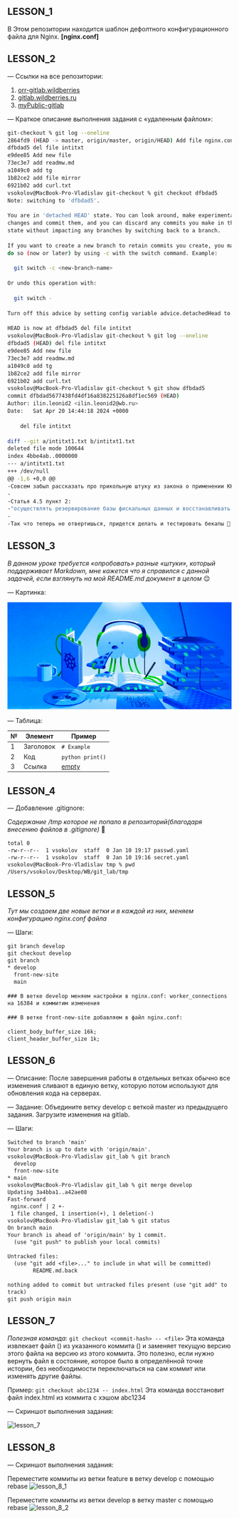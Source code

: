 ## LESSON_1

В Этом репозитории находится шаблон дефолтного конфигурационного файла для Nginx. 
**[nginx.conf]**

## LESSON_2

  
— Ссылки на все репозитории:  
1. [orr-gitlab.wildberries](https://orr-gitlab.wildberries.ru/orr-onboarding/onboarding-vladislav-sokolov)  
2. [gitlab.wildberries.ru](https://gitlab.wildberries.ru/sokolov.v64/onboarding-vladislav-sokolov)  
3. [myPublic-gitlab](https://github.com/jonimuesli/Onboarding-Vladislav-Sokolov)  

— Краткое описание выполнения задания с «удаленным файлом»:

```bash
git-checkout % git log --oneline
2864fd9 (HEAD -> master, origin/master, origin/HEAD) Add file nginx.conf
dfbdad5 del file intitxt
e9dee85 Add new file
73ec3e7 add readmw.md
a1049c0 add tg
1b82ce2 add file mirror
6921b02 add curl.txt
vsokolov@MacBook-Pro-Vladislav git-checkout % git checkout dfbdad5
Note: switching to 'dfbdad5'.

You are in 'detached HEAD' state. You can look around, make experimental
changes and commit them, and you can discard any commits you make in this
state without impacting any branches by switching back to a branch.

If you want to create a new branch to retain commits you create, you may
do so (now or later) by using -c with the switch command. Example:

  git switch -c <new-branch-name>

Or undo this operation with:

  git switch -

Turn off this advice by setting config variable advice.detachedHead to false

HEAD is now at dfbdad5 del file intitxt
vsokolov@MacBook-Pro-Vladislav git-checkout % git log --oneline   
dfbdad5 (HEAD) del file intitxt
e9dee85 Add new file
73ec3e7 add readmw.md
a1049c0 add tg
1b82ce2 add file mirror
6921b02 add curl.txt
vsokolov@MacBook-Pro-Vladislav git-checkout % git show dfbdad5
commit dfbdad5677438fd4df16a838225126a8df1ec569 (HEAD)
Author: ilin.leonid2 <ilin.leonid2@wb.ru>
Date:   Sat Apr 20 14:44:18 2024 +0000

    del file intitxt

diff --git a/intitxt1.txt b/intitxt1.txt
deleted file mode 100644
index 4bbe4ab..0000000
--- a/intitxt1.txt
+++ /dev/null
@@ -1,6 +0,0 @@
-Совсем забыл рассказать про прикольную штуку из закона о применении ККТ. Они на законодательном уровне потребовали делать бекапы:
-
-Статья 4.5 пункт 2:
-"осуществлять резервирование базы фискальных данных и восстанавливать из резервных копий базу фискальных данных в случае их утраты;"
-
-Так что теперь не отвертишься, придется делать и тестировать бекапы 🙂
```

## LESSON_3
_В данном уроке требуется «опробовать» разные «штуки», который поддерживает Markdown, мне кажется что я справился с данной задачей, если взглянуть на мой *README.md* документ в целом_ :relieved:

— Картинка:

![my_test_pictures](images/exapmle.png "inogda ya govotu 'hz', no ya znau..")

— Таблица:  

| №   | Элемент         | Пример              |  
|-----|------------------|---------------------|  
| 1   | Заголовок        | `# Example`         |  
| 2   | Код              | ```python print()```|  
| 3   | Ссылка           | [empty](https://epmtyresources.empty)| 

## LESSON_4

— Добавление .gitignore:

_Содержание /tmp которое не попало в репозиторий(благодаря внесению файлов в *.gitignore*)_ 🙂

```ls -l
total 0
-rw-r--r--  1 vsokolov  staff  0 Jan 10 19:17 passwd.yaml
-rw-r--r--  1 vsokolov  staff  0 Jan 10 19:16 secret.yaml
vsokolov@MacBook-Pro-Vladislav tmp % pwd
/Users/vsokolov/Desktop/WB/git_lab/tmp
```

## LESSON_5
_Тут мы создаем две новые ветки и в каждой из них, меняем конфигурацию nginx.conf файла_

— Шаги:
```git branch front-new-site
git branch develop
git checkout develop
git branch
* develop
  front-new-site
  main

### В ветке develop меняем настройки в nginx.conf: worker_connections на 16384 и коммитим изменения

### В ветке front-new-site добавляем в файл nginx.conf:

client_body_buffer_size 16k; 
client_header_buffer_size 1k;
```

## LESSON_6

— Описание:
После завершения работы в отдельных ветках обычно все изменения сливают в единую ветку, которую потом используют для обновления кода на серверах.

— Задание:
Объедините ветку develop с веткой master из предыдущего задания.
Загрузите изменения на gitlab.

— Шаги:
```vsokolov@MacBook-Pro-Vladislav git_lab % git checkout main
Switched to branch 'main'
Your branch is up to date with 'origin/main'.
vsokolov@MacBook-Pro-Vladislav git_lab % git branch
  develop
  front-new-site
* main
vsokolov@MacBook-Pro-Vladislav git_lab % git merge develop
Updating 3a4bba1..a42ae08
Fast-forward
 nginx.conf | 2 +-
 1 file changed, 1 insertion(+), 1 deletion(-)
vsokolov@MacBook-Pro-Vladislav git_lab % git status
On branch main
Your branch is ahead of 'origin/main' by 1 commit.
  (use "git push" to publish your local commits)

Untracked files:
  (use "git add <file>..." to include in what will be committed)
        README.md.back

nothing added to commit but untracked files present (use "git add" to track)
git push origin main
```

## LESSON_7

_Полезная команда:_
```git checkout <commit-hash> -- <file>```
Эта команда извлекает файл (<file>) из указанного коммита (<commit-hash>) и заменяет текущую версию этого файла на версию из этого коммита. Это полезно, если нужно вернуть файл в состояние, которое было в определённой точке истории, без необходимости переключаться на сам коммит или изменять другие файлы.

Пример:
```git checkout abc1234 -- index.html```
Эта команда восстановит файл index.html из коммита с хэшом abc1234


— Скриншот выполнения задания:

![lesson_7](images/lesson_7.png "lesson_7_pictures_yes_hehehehehehehehhe")

## LESSON_8

— Скриншот выполнения задания:

Переместите коммиты из ветки feature в ветку develop с помощью rebase
![lesson_8_1](images/lesson_8_1.png "lesson_8_pictures_yes_heehhehehehehehe")

Переместите коммиты из ветки develop в ветку master с помощью rebase
![lesson_8_2](images/lesson_8_2.png "lesson_8_pictures_yes_heehhehehehehehe")







